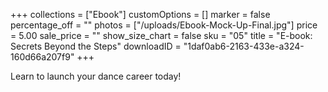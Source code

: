 +++
collections = ["Ebook"]
customOptions = []
marker = false
percentage_off = ""
photos = ["/uploads/Ebook-Mock-Up-Final.jpg"]
price = 5.00
sale_price = ""
show_size_chart = false
sku = "05"
title = "E-book: Secrets Beyond the Steps"
downloadID = "1daf0ab6-2163-433e-a324-160d66a207f9"
+++

Learn to launch your dance career today!